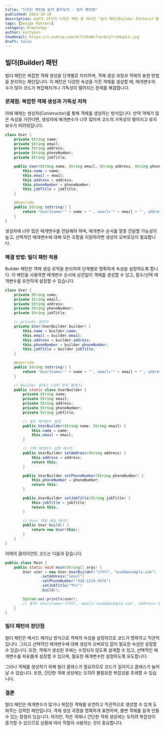 ```yaml
---
title: "디자인 패턴을 쉽게 풀어보자 - 빌터 패턴편"
published: 2024-10-19
description: GoF의 23가지 디자인 패턴 중 하나인 '빌더 패턴(Builder Pattern)'을 쉽게 풀어보기
tags: [Design Pattern]
category: Knowledge
author: kurtyoon
thumbnail: https://i.esdrop.com/d/f/hhaNifrpr0/y7rzO6qSLk.jpg
draft: false
---
```


## 빌더(Builder) 패턴

빌더 패턴은 복잡한 객체 생성을 단계별로 처리하며, 객체 생성 과정과 객체의 표현 방법을 분리하는 패턴입니다. 이 패턴은 다양한 속성을 가진 객체를 생성할 때, 매개변수의 수가 많아 코드가 복잡해지거나 가독성이 떨어지는 문제를 해결합니다.

### 문제점: 복잡한 객체 생성과 가독성 저하

아래 예제는 생성자(Constructor)를 통해 객체를 생성하는 방식입니다. 만약 객체가 많은 속성을 가진다면, 생성자에 매개변수가 너무 많아져 코드의 가독성이 떨어지고 유지보수가 어려워집니다.

```java
class User {
    private String name;
    private String email;
    private String address;
    private String phoneNumber;
    private String jobTitle;

    public User(String name, String email, String address, String phoneNumber, String jobTitle) {
        this.name = name;
        this.email = email;
        this.address = address;
        this.phoneNumber = phoneNumber;
        this.jobTitle = jobTitle;
    }

    @Override
    public String toString() {
        return "User{name='" + name + "', email='" + email + "', address='" + address + "', phoneNumber='" + phoneNumber + "', jobTitle='" + jobTitle + "'}";
    }
}
```

생성자에 너무 많은 매개변수를 전달해야 하며, 매개변수 순서를 잘못 전달할 가능성이 높고, 선택적인 매개변수에 대해 모든 조합을 지원하려면 생성자 오버로딩이 필요합니다.

### 해결 방법: 빌더 패턴 적용

Builder 패턴은 객체 생성 로직을 분리하여 단계별로 명확하게 속성을 설정하도록 합니다. 이 패턴을 사용하면 매개변수 순서에 상관없이 객체를 생성할 수 있고, 필수/선택 매개변수를 유연하게 설정할 수 있습니다.

```java
class User {
    private String name;
    private String email;
    private String address;
    private String phoneNumber;
    private String jobTitle;

    // private 생성자
    private User(UserBuilder builder) {
        this.name = builder.name;
        this.email = builder.email;
        this.address = builder.address;
        this.phoneNumber = builder.phoneNumber;
        this.jobTitle = builder.jobTitle;
    }

    @Override
    public String toString() {
        return "User{name='" + name + "', email='" + email + "', address='" + address + "', phoneNumber='" + phoneNumber + "', jobTitle='" + jobTitle + "'}";
    }

    // Builder 클래스 (내부 정적 클래스)
    public static class UserBuilder {
        private String name;
        private String email;
        private String address;
        private String phoneNumber;
        private String jobTitle;

        // 필수 매개변수 설정
        public UserBuilder(String name, String email) {
            this.name = name;
            this.email = email;
        }

        // 선택 매개변수 설정 메서드
        public UserBuilder setAddress(String address) {
            this.address = address;
            return this;
        }

        public UserBuilder setPhoneNumber(String phoneNumber) {
            this.phoneNumber = phoneNumber;
            return this;
        }

        public UserBuilder setJobTitle(String jobTitle) {
            this.jobTitle = jobTitle;
            return this;
        }

        // User 객체 생성 메서드
        public User build() {
            return new User(this);
        }
    }
}
```

이때의 클라이언트 코드는 다음과 같습니다.

```java
public class Main {
    public static void main(String[] args) {
        User user = new User.UserBuilder("으악이", "euak@example.com")
                .setAddress("seoul")
                .setPhoneNumber("010-1234-5678")
                .setJobTitle("백수")
                .build();

        System.out.println(user);
        // 출력: User{name='으악이', email='euak@example.com', address='seoul', phoneNumber='010-1234-5678', jobTitle='백수'}
    }
}
```

### 빌더 패턴의 장단점

빌더 패턴은 메서드 체이닝 방식으로 객체의 속성을 설정하므로 코드가 명확하고 직관적입니다. 그리고 선택적인 매개변수에 대해 생성자 오버로딩 없이 필요한 속성만 설정할 수 있습니다. 또한, 객체가 생성된 후에는 수정되지 않도록 설계할 수 있고, 선택적인 매개변수를 자유롭게 설정할 수 있으며, 필요한 매개변수만 설정하도록 유도합니다.

그러나 객체를 생성하기 위해 빌더 클래스가 필요하므로 코드가 길어지고 클래스가 늘어날 수 있습니다. 또한, 간단한 객체 생성에는 오히려 불필요한 복잡성을 초래할 수 있습니다.

### 결론

빌더 패턴은 매개변수가 많거나 복잡한 객체를 유연하고 직관적으로 생성할 수 있게 도와주는 강력한 패턴입니다. 객체 생성 과정을 명확하게 표현하며, 불변 객체를 쉽게 만들 수 있는 장점이 있습니다. 하지만, 작은 객체나 간단한 객체 생성에는 오히려 복잡성이 증가할 수 있으므로 상황에 따라 적절히 사용하는 것이 중요합니다.
